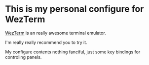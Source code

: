 # This is my personal configure for WezTerm

[WezTerm](https://wezfurlong.org/wezterm/index.html) is an really awesome terminal emulator.

I'm really really recommend you to try it.

My configure contents nothing fanciful, just some key bindings for controling panels.
